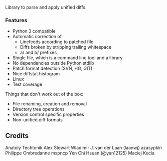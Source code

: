 Library to parse and apply unified diffs.

### Features

 * Python 3 compatible
 * Automatic correction of
   * Linefeeds according to patched file
   * Diffs broken by stripping trailing whitespace
   * a/ and b/ prefixes
 * Single file, which is a command line tool and a library
 * No dependencies outside Python stdlib
 * Patch format detection (SVN, HG, GIT)
 * Nice diffstat histogram
 * Linux
 * Test coverage

Things that don't work out of the box:

 * File renaming, creation and removal
 * Directory tree operations
 * Version control specific properties
 * Non-unified diff formats

## Credits

Anatoly Techtonik
Alex Stewart
Wladimir J. van der Laan (laanwj)
azasypkin
Philippe Ombredanne
mspncp
Yen Chi Hsuan (@yan12125)
Maciej Kucia
